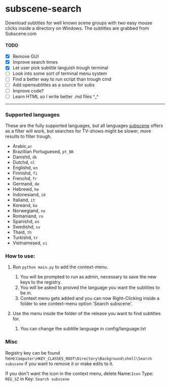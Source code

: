 # subscene-search

Download subtitles for well known scene groups with two easy mouse clicks inside a directory on Windows. The subtitles are grabbed from Subscene.com 

#### TODO

- [x] Remove GUI
- [x] Improve search times
- [x] Let user pick subtitle languish trough terminal 
- [ ] Look into some sort of terminal menu system
- [ ] Find a better way to run script than trough cmd
- [ ] Add opensubtitles as a source for subs
- [ ] Improve code?
- [ ] Learn HTML so I write better .md files ^_^
---

### Supported languages

These are the fully supported languages, but all languages [subscene](https://u.subscene.com/filter) offers as a filter will work, but searches for TV-shows might be slower, more results to filter trough.

- Arabic,`ar`
- Brazillian Portuguesed, `pt_BR`
- Danishd, `dk`
- Dutchd, `nl`
- Englishd, `en`
- Finnishd, `fi`
- Frenchd, `fr`
- Germand, `de`
- Hebrewd, `he`
- Indonesiand, `id`
- Italiand, `it`
- Koreand, `ko`
- Norwegiand, `no`
- Romaniand, `ro`
- Spanishd, `es`
- Swedishd, `sv`
- Thaid, `th`
- Turkishd, `tr`
- Vietnamesed, `vi`

### How to use:

1. Run `python main.py` to add the context-menu.
   1. You will be prompted to run as admin, necessary to save the new keys to the registry.
   2. You will be asked to proived the language you want the subtitles to be in.
   3. Context menu gets added and you can now Right-Clicking inside a folder to see context-menu option 'Search subscene'.

2. Use the menu inside the folder of the release you want to find subtitles for.
   1. You can change the subtitle language in config/language.txt

### Misc

Registry key can be found here:`Computer\HKEY_CLASSES_ROOT\Directory\Background\shell\Search subscene` if you want to remove it or make edits to it.

<p>

If you don't want the icon in the context menu, delete Name:`Icon` Type: `REG_SZ` in Key: `Search subscene`
